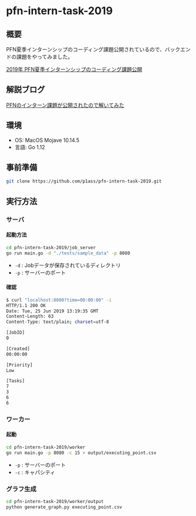 # pfn-intern-task-2019

## 概要

PFN夏季インターンシップのコーディング課題公開されているので、バックエンドの課題をやってみました。

[2019年 PFN夏季インターンシップのコーディング課題公開](https://research.preferred.jp/2019/06/internship-coding-task-2019/)

## 解説ブログ

[PFNのインターン課題が公開されたので解いてみた](https://blog.p1ass.com/posts/pfn-intern-task/)

## 環境
- OS: MacOS Mojave 10.14.5
- 言語: Go 1.12

## 事前準備
```bash
git clone https://github.com/p1ass/pfn-intern-task-2019.git

```

## 実行方法

### サーバ

#### 起動方法

```bash
cd pfn-intern-task-2019/job_server 
go run main.go -d "./tests/sample_data" -p 8080
```

- `-d` : Jobデータが保存されているディレクトリ
- `-p` : サーバーのポート

#### 確認

```bash
$ curl "localhost:8080?time=00:00:00" -i
HTTP/1.1 200 OK
Date: Tue, 25 Jun 2019 13:19:35 GMT
Content-Length: 63
Content-Type: text/plain; charset=utf-8

[JobID]
0

[Created]
00:00:00

[Priority]
Low

[Tasks]
7
3
6
6

```

### ワーカー

#### 起動

```bash
cd pfn-intern-task-2019/worker
go run main.go -p 8080 -c 15 > output/executing_point.csv
```

- `-p` : サーバーのポート
- `-c` : キャパシティ

### グラフ生成
```bash
cd pfn-intern-task-2019/worker/output
python generate_graph.py executing_point.csv
```
